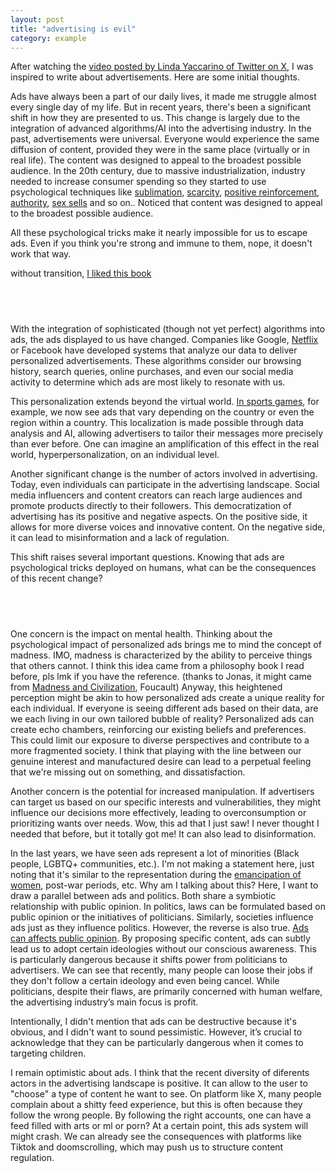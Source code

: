 ```yaml
---
layout: post
title: "advertising is evil"
category: example
---
```



After watching the [video posted by Linda Yaccarino of Twitter on X](https://x.com/lindayaX/status/1820838625245880634), I was inspired to write about advertisements. Here are some initial thoughts.

Ads have always been a part of our daily lives, it made me struggle almost every single day of my life. But in recent years, there's been a significant shift in how they are presented to us. This change is largely due to the integration of advanced algorithms/AI into the advertising industry.
In the past, advertisements were universal. Everyone would experience the same diffusion of content, provided they were in the same place (virtually or in real life). The content was designed to appeal to the broadest possible audience. 
In the 20th century, due to massive industrialization, industry needed to increase consumer spending so they started to use psychological techniques like [sublimation](https://en.wikipedia.org/wiki/Sublimation_(psychology)), [scarcity](https://convertica.org/the-power-of-scarcity-marketing/#:~:text=The%20Scarcity%20Principle%20is%20a%20marketing%20tactic%20that%20capitalizes%20on,a%20product%20in%20the%20market.), [positive reinforcement](https://www.usherettetrays.com/using-conditioning-and-positive-reinforcement-to-help-build-your-brand/#:~:text=Positive%20reinforcement%20is%20all%20about,their%20loyalty%20to%20your%20brand.), [authority](https://www.openpr.com/wiki/authority-marketing), [sex sells](https://en.wikipedia.org/wiki/Sex_in_advertising) and so on.. Noticed that content was designed to appeal to the broadest possible audience. 

All these psychological tricks make it nearly impossible for us to escape ads. Even if you think you're strong and immune to them, nope, it doesn't work that way.

without transition, [I liked this book](https://www.amazon.com/9-99-Novel-Frederic-Beigbeder/dp/0330490079)


## <span style="color: white;">Wow ads changed </span>
With the integration of sophisticated (though not yet perfect) algorithms into ads, the ads displayed to us have changed. Companies like Google, [Netflix](https://www.youtube.com/watch?v=ZspR5PZemcs) or Facebook have developed systems that analyze our data to deliver personalized advertisements. These algorithms consider our browsing history, search queries, online purchases, and even our social media activity to determine which ads are most likely to resonate with us.

This personalization extends beyond the virtual world. [In sports games](https://medium.com/@matesanz.cuadrado/revolutionizing-sports-advertisement-with-generative-ai-2bd1c1134c6e), for example, we now see ads that vary depending on the country or even the region within a country. This localization is made possible through data analysis and AI, allowing advertisers to tailor their messages more precisely than ever before. One can imagine an amplification of this effect in the real world, hyperpersonalization, on an individual level.

Another significant change is the number of actors involved in advertising. Today, even individuals can participate in the advertising landscape. Social media influencers and content creators can reach large audiences and promote products directly to their followers. This democratization of advertising has its positive and negative aspects. On the positive side, it allows for more diverse voices and innovative content. On the negative side, it can lead to misinformation and a lack of regulation.

This shift raises several important questions. Knowing that ads are psychological tricks deployed on humans, what can be the consequences of this recent change?


## <span style="color: white;">Two main problems </span>
One concern is the impact on mental health. Thinking about the psychological impact of personalized ads brings me to mind the concept of madness. IMO, madness is characterized by the ability to perceive things that others cannot. I think this idea came from a philosophy book I read before, pls lmk if you have the reference. (thanks to Jonas, it might came from [Madness and Civilization](https://en.wikipedia.org/wiki/Madness_and_Civilization), Foucault) 
Anyway, this heightened perception might be akin to how personalized ads create a unique reality for each individual. If everyone is seeing different ads based on their data, are we each living in our own tailored bubble of reality? Personalized ads can create echo chambers, reinforcing our existing beliefs and preferences. This could limit our exposure to diverse perspectives and contribute to a more fragmented society. I think that playing with the line between our genuine interest and manufactured desire can lead to a perpetual feeling that we're missing out on something, and dissatisfaction. 

Another concern is the potential for increased manipulation. If advertisers can target us based on our specific interests and vulnerabilities, they might influence our decisions more effectively, leading to overconsumption or prioritizing wants over needs. Wow, this ad that I just saw! I never thought I needed that before, but it totally got me!
It can also lead to disinformation.

In the last years, we have seen ads represent a lot of minorities (Black people, LGBTQ+ communities, etc.). I'm not making a statement here, just noting that it's similar to the representation during the [emancipation of women](https://sites.duke.edu/womenandadvertising/exhibits/women-in-advertising/from-housewife-to-superwoman-the-evolution-of-advertising-to-women/), post-war periods, etc.
Why am I talking about this? Here, I want to draw a parallel between ads and politics. Both share a symbiotic relationship with public opinion. In politics, laws can be formulated based on public opinion or the initiatives of politicians. Similarly, societies influence ads just as they influence politics. However, the reverse is also true. [Ads can affects public opinion](https://blog.hubspot.com/marketing/womens-razors-marketing). By proposing specific content, ads can subtly lead us to adopt certain ideologies without our conscious awareness. This is particularly dangerous because it shifts power from politicians to advertisers. We can see that recently, many people can loose their jobs if they don't follow a certain ideology and even being cancel. While politicians, despite their flaws, are primarily concerned with human welfare, the advertising industry’s main focus is profit.

Intentionally, I didn't mention that ads can be destructive because it's obvious, and I didn't want to sound pessimistic. However, it’s crucial to acknowledge that they can be particularly dangerous when it comes to targeting children.

I remain optimistic about ads. I think that the recent diversity of diferents actors in the advertising landscape is positive. It can allow to the user to "choose" a type of content he want to see. On platform like X, many people complain about a shitty feed experience, but this is often because they follow the wrong people. By following the right accounts, one can have a feed filled with arts or ml or porn? 
At a certain point, this ads system will might crash. We can already see the consequences with platforms like Tiktok and doomscrolling, which may push us to structure content regulation.
